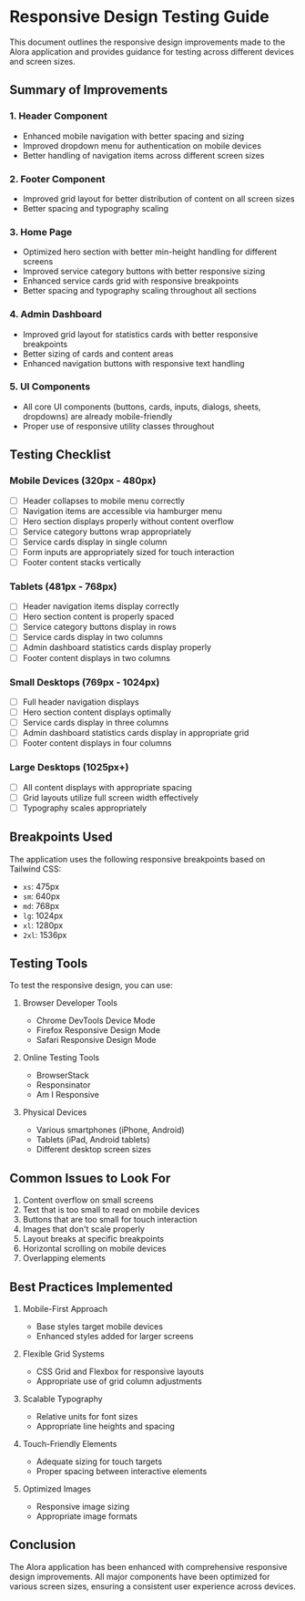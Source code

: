# Responsive Design Testing Guide

This document outlines the responsive design improvements made to the Alora application and provides guidance for testing across different devices and screen sizes.

## Summary of Improvements

### 1. Header Component

- Enhanced mobile navigation with better spacing and sizing
- Improved dropdown menu for authentication on mobile devices
- Better handling of navigation items across different screen sizes

### 2. Footer Component

- Improved grid layout for better distribution of content on all screen sizes
- Better spacing and typography scaling

### 3. Home Page

- Optimized hero section with better min-height handling for different screens
- Improved service category buttons with better responsive sizing
- Enhanced service cards grid with responsive breakpoints
- Better spacing and typography scaling throughout all sections

### 4. Admin Dashboard

- Improved grid layout for statistics cards with better responsive breakpoints
- Better sizing of cards and content areas
- Enhanced navigation buttons with responsive text handling

### 5. UI Components

- All core UI components (buttons, cards, inputs, dialogs, sheets, dropdowns) are already mobile-friendly
- Proper use of responsive utility classes throughout

## Testing Checklist

### Mobile Devices (320px - 480px)

- [ ] Header collapses to mobile menu correctly
- [ ] Navigation items are accessible via hamburger menu
- [ ] Hero section displays properly without content overflow
- [ ] Service category buttons wrap appropriately
- [ ] Service cards display in single column
- [ ] Form inputs are appropriately sized for touch interaction
- [ ] Footer content stacks vertically

### Tablets (481px - 768px)

- [ ] Header navigation items display correctly
- [ ] Hero section content is properly spaced
- [ ] Service category buttons display in rows
- [ ] Service cards display in two columns
- [ ] Admin dashboard statistics cards display properly
- [ ] Footer content displays in two columns

### Small Desktops (769px - 1024px)

- [ ] Full header navigation displays
- [ ] Hero section content displays optimally
- [ ] Service cards display in three columns
- [ ] Admin dashboard statistics cards display in appropriate grid
- [ ] Footer content displays in four columns

### Large Desktops (1025px+)

- [ ] All content displays with appropriate spacing
- [ ] Grid layouts utilize full screen width effectively
- [ ] Typography scales appropriately

## Breakpoints Used

The application uses the following responsive breakpoints based on Tailwind CSS:

- `xs`: 475px
- `sm`: 640px
- `md`: 768px
- `lg`: 1024px
- `xl`: 1280px
- `2xl`: 1536px

## Testing Tools

To test the responsive design, you can use:

1. Browser Developer Tools

   - Chrome DevTools Device Mode
   - Firefox Responsive Design Mode
   - Safari Responsive Design Mode

2. Online Testing Tools

   - BrowserStack
   - Responsinator
   - Am I Responsive

3. Physical Devices
   - Various smartphones (iPhone, Android)
   - Tablets (iPad, Android tablets)
   - Different desktop screen sizes

## Common Issues to Look For

1. Content overflow on small screens
2. Text that is too small to read on mobile devices
3. Buttons that are too small for touch interaction
4. Images that don't scale properly
5. Layout breaks at specific breakpoints
6. Horizontal scrolling on mobile devices
7. Overlapping elements

## Best Practices Implemented

1. Mobile-First Approach

   - Base styles target mobile devices
   - Enhanced styles added for larger screens

2. Flexible Grid Systems

   - CSS Grid and Flexbox for responsive layouts
   - Appropriate use of grid column adjustments

3. Scalable Typography

   - Relative units for font sizes
   - Appropriate line heights and spacing

4. Touch-Friendly Elements

   - Adequate sizing for touch targets
   - Proper spacing between interactive elements

5. Optimized Images
   - Responsive image sizing
   - Appropriate image formats

## Conclusion

The Alora application has been enhanced with comprehensive responsive design improvements. All major components have been optimized for various screen sizes, ensuring a consistent user experience across devices.
